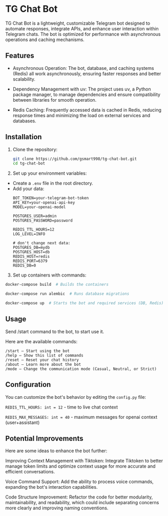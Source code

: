 # TG Chat Bot

TG Chat Bot is a lightweight, customizable Telegram bot designed to automate responses, integrate APIs, and enhance user interaction within Telegram chats. The bot is optimized for performance with asynchronous operations and caching mechanisms.

## Features

- Asynchronous Operation: The bot, database, and caching systems (Redis) all work asynchronously, ensuring faster responses and better scalability.

- Dependency Management with uv: The project uses uv, a Python package manager, to manage dependencies and ensure compatibility between libraries for smooth operation.

- Redis Caching: Frequently accessed data is cached in Redis, reducing response times and minimizing the load on external services and databases.

## Installation

1. Clone the repository:
    ```bash
    git clone https://github.com/gsmart998/tg-chat-bot.git
    cd tg-chat-bot
    
    ```

2. Set up your environment variables:
- Create a `.env` file in the root directory.
- Add your data:
    ```env
    BOT_TOKEN=your-telegram-bot-token
    API_KEY=your-openai-api-key
    MODEL=your-openai-model

    POSTGRES_USER=admin
    POSTGRES_PASSWORD=password

    REDIS_TTL_HOURS=12
    LOG_LEVEL=INFO

    # don't change next data:
    POSTGRES_DB=mydb
    POSTGRES_HOST=db
    REDIS_HOST=redis
    REDIS_PORT=6379
    REDIS_DB=0
    ```


3. Set up containers with commands:

```bash
docker-compose build  # Builds the containers
```

```bash
docker-compose run alembic  # Runs database migrations
```

```bash
docker-compose up  # Starts the bot and required services (DB, Redis)
```

## Usage

Send /start command to the bot, to start use it.

Here are the available commands:
```
/start – Start using the bot
/help – Show this list of commands
/reset – Reset your chat history
/about – Learn more about the bot
/mode – Change the communication mode (Casual, Neutral, or Strict)
```

## Configuration

You can customize the bot's behavior by editing the `config.py` file:

`REDIS_TTL_HOURS: int = 12` - time to live chat context

`REDIS_MAX_MESSAGES: int = 40` - maximum messages for openai context (user+assistant)


## Potential Improvements

Here are some ideas to enhance the bot further:

Improving Context Management with Tiktoken: Integrate Tiktoken to better manage token limits and optimize context usage for more accurate and efficient conversations.

Voice Command Support: Add the ability to process voice commands, expanding the bot's interaction capabilities.

Code Structure Improvement: Refactor the code for better modularity, maintainability, and readability, which could include separating concerns more clearly and improving naming conventions.
